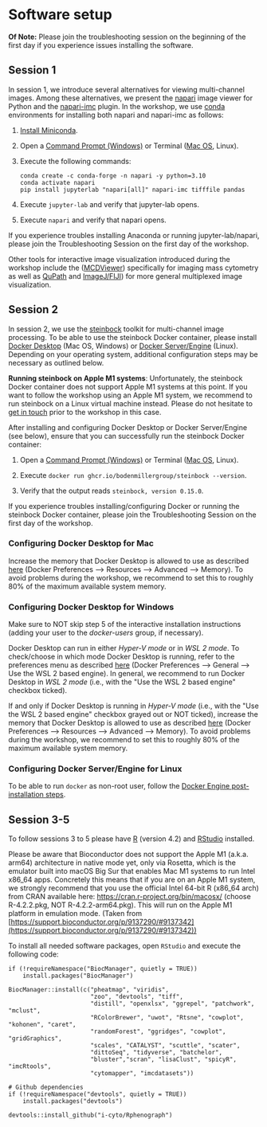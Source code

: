 # Software setup

**Of Note:** Please join the troubleshooting session on the beginning of the first day if you experience issues installing the software.

## Session 1

In session 1, we introduce several alternatives for viewing multi-channel images. Among these alternatives, we present the [napari](https://napari.org) image viewer for Python and the [napari-imc](https://github.com/BodenmillerGroup/napari-imc) plugin. In the workshop, we use [conda](https://docs.conda.io/) environments for installing both napari and napari-imc as follows:

1. [Install Miniconda](https://conda.io/projects/conda/en/stable/user-guide/install/index.html).

2. Open a [Command Prompt (Windows)](https://www.wikihow.com/Open-the-Command-Prompt-in-Windows) or Terminal ([Mac OS](https://support.apple.com/guide/terminal/open-or-quit-terminal-apd5265185d-f365-44cb-8b09-71a064a42125/mac#:~:text=Terminal%20for%20me-,Open%20Terminal,%2C%20then%20double%2Dclick%20Terminal.), Linux).

3. Execute the following commands:
   ```
   conda create -c conda-forge -n napari -y python=3.10
   conda activate napari
   pip install jupyterlab "napari[all]" napari-imc tifffile pandas
   ```

4. Execute ``jupyter-lab`` and verify that jupyter-lab opens.

5. Execute ``napari`` and verify that napari opens.

If you experience troubles installing Anaconda or running jupyter-lab/napari, please join the Troubleshooting Session on the first day of the workshop.

Other tools for interactive image visualization introduced during the workshop include the ([MCDViewer](https://www.standardbio.com/products-services/software)) specifically for imaging mass cytometry as well as [QuPath](https://qupath.github.io/) and [ImageJ/FIJI](https://imagej.net/software/fiji/)) for more general multiplexed image visualization.

## Session 2

In session 2, we use the [steinbock](https://github.com/BodenmillerGroup/steinbock) toolkit for multi-channel image processing. To be able to use the steinbock Docker container, please install [Docker Desktop](https://docs.docker.com/get-docker/) (Mac OS, Windows) or [Docker Server/Engine](https://docs.docker.com/engine/install/#server) (Linux). Depending on your operating system, additional configuration steps may be necessary as outlined below.

**Running steinbock on Apple M1 systems**: Unfortunately, the steinbock Docker container does not support Apple M1 systems at this point. If you want to follow the workshop using an Apple M1 system, we recommend to run steinbock on a Linux virtual machine instead. Please do not hesitate to [get in touch](mailto:jonas.windhager@uzh.ch) prior to the workshop in this case.

After installing and configuring Docker Desktop or Docker Server/Engine (see below), ensure that you can successfully run the steinbock Docker container:

1. Open a [Command Prompt (Windows)](https://www.wikihow.com/Open-the-Command-Prompt-in-Windows) or Terminal ([Mac OS](https://support.apple.com/guide/terminal/open-or-quit-terminal-apd5265185d-f365-44cb-8b09-71a064a42125/mac#:~:text=Terminal%20for%20me-,Open%20Terminal,%2C%20then%20double%2Dclick%20Terminal.), Linux).

2. Execute ``docker run ghcr.io/bodenmillergroup/steinbock --version``.

3. Verify that the output reads ``steinbock, version 0.15.0``.

If you experience troubles installing/configuring Docker or running the steinbock Docker container, please join the Troubleshooting Session on the first day of the workshop.

### Configuring Docker Desktop for Mac

Increase the memory that Docker Desktop is allowed to use as described [here](https://docs.docker.com/desktop/settings/mac/#advanced) (Docker Preferences --> Resources --> Advanced --> Memory). To avoid problems during the workshop, we recommend to set this to roughly 80% of the maximum available system memory.

### Configuring Docker Desktop for Windows

Make sure to NOT skip step 5 of the interactive installation instructions (adding your user to the *docker-users* group, if necessary).

Docker Desktop can run in either *Hyper-V mode* or in *WSL 2 mode*. To check/choose in which mode Docker Desktop is running, refer to the preferences menu as described [here](https://docs.docker.com/desktop/settings/windows/#general) (Docker Preferences --> General --> Use the WSL 2 based engine). In general, we recommend to run Docker Desktop in *WSL 2 mode* (i.e., with the "Use the WSL 2 based engine" checkbox ticked).

If and only if Docker Desktop is running in *Hyper-V mode* (i.e., with the "Use the WSL 2 based engine" checkbox grayed out or NOT ticked), increase the memory that Docker Desktop is allowed to use as described [here](https://docs.docker.com/desktop/settings/windows/#advanced) (Docker Preferences --> Resources --> Advanced --> Memory). To avoid problems during the workshop, we recommend to set this to roughly 80% of the maximum available system memory.

### Configuring Docker Server/Engine for Linux

To be able to run ``docker`` as non-root user, follow the [Docker Engine post-installation steps](https://docs.docker.com/engine/install/linux-postinstall/#manage-docker-as-a-non-root-user).


## Session 3-5

To follow sessions 3 to 5 please have [R](https://stat.ethz.ch/CRAN/) (version 4.2) and [RStudio](https://posit.co/download/rstudio-desktop/) installed.

Please be aware that Bioconductor does not support the Apple M1 (a.k.a. arm64) architecture in native mode yet, only via Rosetta, which is the emulator built into macOS Big Sur that enables Mac M1 systems to run Intel x86_64 apps. Concretely this means that if you are on an Apple M1 system, we strongly recommend that you use the official Intel 64-bit R (x86_64 arch) from CRAN available here: https://cran.r-project.org/bin/macosx/ (choose R-4.2.2.pkg, NOT R-4.2.2-arm64.pkg). This will run on the Apple M1 platform in emulation mode. (Taken from [https://support.bioconductor.org/p/9137290/#9137342](https://support.bioconductor.org/p/9137290/#9137342))

To install all needed software packages, open `RStudio` and execute the following code:

```
if (!requireNamespace("BiocManager", quietly = TRUE))
    install.packages("BiocManager")

BiocManager::install(c("pheatmap", "viridis",
                       "zoo", "devtools", "tiff",
                       "distill", "openxlsx", "ggrepel", "patchwork", "mclust",
                       "RColorBrewer", "uwot", "Rtsne", "cowplot", "kohonen", "caret", 
                       "randomForest", "ggridges", "cowplot", "gridGraphics",
                       "scales", "CATALYST", "scuttle", "scater", 
                       "dittoSeq", "tidyverse", "batchelor", 
                       "bluster","scran", "lisaClust", "spicyR", "imcRtools", 
                       "cytomapper", "imcdatasets"))

# Github dependencies
if (!requireNamespace("devtools", quietly = TRUE))
    install.packages("devtools")

devtools::install_github("i-cyto/Rphenograph")
```
